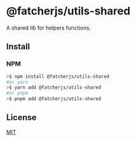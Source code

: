 # @fatcherjs/utils-shared

A shared lib for helpers functions.

## Install

### NPM

```bash
>$ npm install @fatcherjs/utils-shared
#or yarn
>$ yarn add @fatcherjs/utils-shared
#or pnpm
>$ pnpm add @fatcherjs/utils-shared
```

## License

[MIT](https://github.com/fatcherjs/utils-shared/blob/master/LICENSE)
